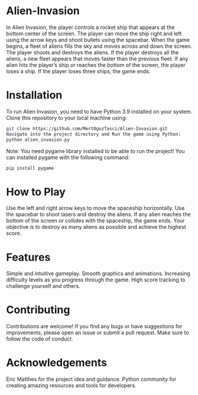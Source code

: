 # Alien-Invasion

In Alien Invasion, the player controls a rocket ship that appears
at the bottom center of the screen. The player can move the ship
right and left using the arrow keys and shoot bullets using the
spacebar. When the game begins, a fleet of aliens fills the sky
and moves across and down the screen. The player shoots and
destroys the aliens. If the player destroys all the aliens, a new fleet
appears that moves faster than the previous fleet. If any alien hits
the player’s ship or reaches the bottom of the screen, the player
loses a ship. If the player loses three ships, the game ends.

# Installation
To run Alien Invasion, you need to have Python 3.9 installed on your system. Clone this repository to your local machine using:

```bash
git clone https://github.com/MertOguzTasci/Alien-Invasion.git
Navigate into the project directory and Run the game using Python:
python alien_invasion.py
```

Note: You need pygame library installed to be able to run the project! You can installed pygame with the following command:
```bash
pip install pygame
```

# How to Play
Use the left and right arrow keys to move the spaceship horizontally.
Use the spacebar to shoot lasers and destroy the aliens.
If any alien reaches the bottom of the screen or collides with the spaceship, the game ends.
Your objective is to destroy as many aliens as possible and achieve the highest score.

# Features
Simple and intuitive gameplay.
Smooth graphics and animations.
Increasing difficulty levels as you progress through the game.
High score tracking to challenge yourself and others.

# Contributing
Contributions are welcome! If you find any bugs or have suggestions for improvements, please open an issue or submit a pull request. Make sure to follow the code of conduct.

# Acknowledgements
Eric Matthes for the project idea and guidance.
Python community for creating amazing resources and tools for developers.
